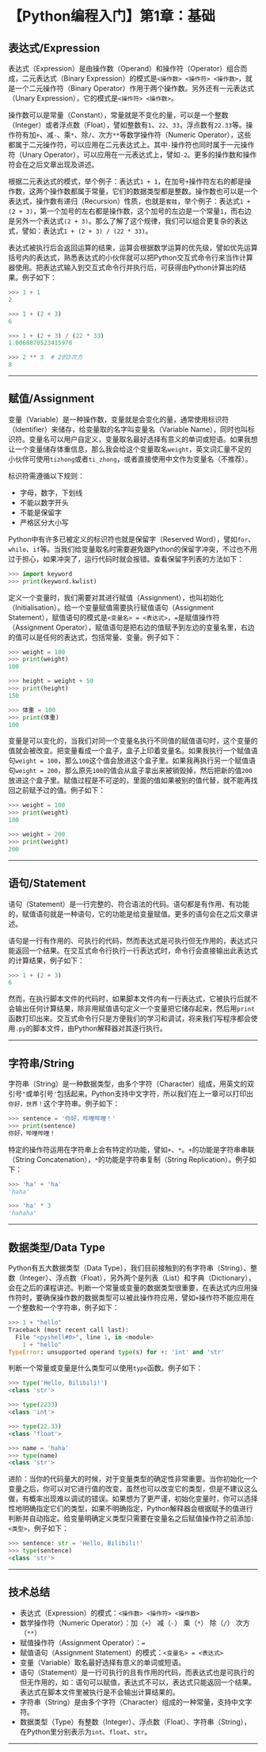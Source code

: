 # 【Python编程入门】第1章：基础

## 表达式/Expression

表达式（Expression）是由操作数（Operand）和操作符（Operator）组合而成，二元表达式（Binary Expression）的模式是`<操作数> <操作符> <操作数>`，就是一个二元操作符（Binary Operator）作用于两个操作数。另外还有一元表达式（Unary Expression），它的模式是`<操作符> <操作数>`。

操作数可以是常量（Constant），常量就是不变化的量，可以是一个整数（Integer）或者浮点数（Float），譬如整数有`1`、`22`、`33`，浮点数有`22.33`等。操作符有加`+`、减`-`、乘`*`、除`/`、次方`**`等数学操作符（Numeric Operator），这些都属于二元操作符，可以应用在二元表达式上。其中`-`操作符也同时属于一元操作符（Unary Operator），可以应用在一元表达式上，譬如`-2`。更多的操作数和操作符会在之后文章出现及讲述。

根据二元表达式的模式，举个例子：表达式`1 + 1`，在加号`+`操作符左右的都是操作数，这两个操作数都属于常量，它们的数据类型都是整数。操作数也可以是一个表达式，操作数有递归（Recursion）性质，也就是`套娃`，举个例子：表达式`1 + (2 + 3)`，第一个加号的左右都是操作数，这个加号的左边是一个常量`1`，而右边是另外一个表达式`(2 + 3)`。那么了解了这个规律，我们可以组合更复杂的表达式，譬如：表达式`1 + (2 + 3) / (22 * 33)`。

表达式被执行后会返回运算的结果，运算会根据数学运算的优先级，譬如优先运算括号内的表达式，熟悉表达式的小伙伴就可以把Python交互式命令行来当作计算器使用。把表达式输入到交互式命令行并执行后，可获得由Python计算出的结果。例子如下：

```python
>>> 1 + 1
2
```
```python
>>> 1 + (2 + 3)
6
```
```python
>>> 1 + (2 + 3) / (22 * 33)
1.0068870523415978
```
```python
>>> 2 ** 3  # 2的3次方
8
```

---

## 赋值/Assignment

变量（Variable）是一种操作数，变量就是会变化的量，通常使用标识符（Identifier）来储存，给变量取的名字叫变量名（Variable Name），同时也叫标识符。变量名可以用户自定义，变量取名最好选择有意义的单词或短语。如果我想让一个变量储存体重信息，那么我会给这个变量取名`weight`，英文词汇量不足的小伙伴可使用`tizhong`或者`ti_zhong`，或者直接使用中文作为变量名（不推荐）。

标识符需遵循以下规则：
- 字母，数字，下划线
- 不能以数字开头
- 不能是保留字
- 严格区分大小写

Python中有许多已被定义的标识符也就是保留字（Reserved Word），譬如`for`、`while`、`if`等。当我们给变量取名时需要避免跟Python的保留字冲突，不过也不用过于担心，如果冲突了，运行代码时就会报错。查看保留字列表的方法如下：

```python
>>> import keyword
>>> print(keyword.kwlist)
```

定义一个变量时，我们需要对其进行赋值（Assignment），也叫初始化（Initialisation）。给一个变量赋值需要执行赋值语句（Assignment Statement），赋值语句的模式是`<变量名> = <表达式>`，`=`是赋值操作符（Assignment Operator），赋值语句是把右边的值赋予到左边的变量名里，右边的值可以是任何的表达式，包括常量、变量。例子如下：

```python
>>> weight = 100
>>> print(weight)
100
```
```python
>>> height = weight + 50
>>> print(height)
150
```
```python
>>> 体重 = 100
>>> print(体重)
100
```

变量是可以变化的，当我们对同一个变量名执行不同值的赋值语句时，这个变量的值就会被改变。把变量看成一个盒子，盒子上印着变量名。如果我执行一个赋值语句`weight = 100`，那么`100`这个值会放进这个盒子里。如果我再执行另一个赋值语句`weight = 200`，那么原先`100`的值会从盒子拿出来被销毁掉，然后把新的值`200`放进这个盒子里。赋值过程是不可逆的，里面的值如果被别的值代替，就不能再找回之前赋予过的值。例子如下：

```python
>>> weight = 100
>>> print(weight)
100
```
```python
>>> weight = 200
>>> print(weight)
200
```

---

## 语句/Statement

语句（Statement）是一行完整的、符合语法的代码。语句都是有作用、有功能的，赋值语句就是一种语句，它的功能是给变量赋值。更多的语句会在之后文章讲述。

语句是一行有作用的、可执行的代码，然而表达式是可执行但无作用的，表达式只能返回一个结果。在交互式命令行执行一行表达式时，命令行会直接输出此表达式的计算结果，例子如下：

```python
>>> 1 + (2 + 3)
6
```

然而，在执行脚本文件的代码时，如果脚本文件内有一行表达式，它被执行后就不会输出任何计算结果，除非用赋值语句定义一个变量把它储存起来，然后用`print`函数打印出来。交互式命令行只是方便我们的学习和调试，将来我们写程序都会使用`.py`的脚本文件，由Python解释器对其逐行执行。

---

## 字符串/String

字符串（String）是一种数据类型，由多个字符（Character）组成，用英文的双引号`"`或单引号`'`包括起来。Python支持中文字符，所以我们在上一章可以打印出`你好，世界！`这个字符串。例子如下：

```python
>>> sentence = '你好，哔哩哔哩！'
>>> print(sentence)
你好，哔哩哔哩！
```

特定的操作符运用在字符串上会有特定的功能，譬如`+`、`*`。`+`的功能是字符串串联（String Concatenation），`*`的功能是字符串复制（String Replication）。例子如下：

```python
>>> 'ha' + 'ha'
'haha'
```
```python
>>> 'ha' * 3
'hahaha'
```

---

## 数据类型/Data Type

Python有五大数据类型（Data Type），我们目前接触到的有字符串（String）、整数（Integer）、浮点数（Float），另外两个是列表（List）和字典（Dictionary），会在之后的课程讲述。判断一个常量或变量的数据类型很重要，在表达式内应用操作符时，要确保操作数的数据类型可以被此操作符应用，譬如`+`操作符不能应用在一个整数和一个字符串，例子如下：

```python
>>> 1 + "hello"
Traceback (most recent call last):
  File "<pyshell#0>", line 1, in <module>
    1 + "hello"
TypeError: unsupported operand type(s) for +: 'int' and 'str'
```

判断一个常量或变量是什么类型可以使用`type`函数。例子如下：

```python
>>> type('Hello, Bilibili!')
<class 'str'>
```
```python
>>> type(2233)
<class 'int'>
```
```python
>>> type(22.33)
<class 'float'>
```
```python
>>> name = 'haha'
>>> type(name)
<class 'str'>
```

进阶：当你的代码量大的时候，对于变量类型的确定性非常重要。当你初始化一个变量之后，你可以对它进行值的改变，虽然也可以改变它的类型，但是不建议这么做，有概率出现难以调试的错误。如果想为了更严谨，初始化变量时，你可以选择性地明确指定它们的类型，如果不明确指定，Python解释器会根据赋予的值进行判断并自动指定。给变量明确定义类型只需要在变量名之后赋值操作符之前添加`: <类型>`，例子如下：

```python
>>> sentence: str = 'Hello, Bilibili!'
>>> type(sentence)
<class 'str'>
```

---

## 技术总结

- 表达式（Expression）的模式：`<操作数> <操作符> <操作数>`
- 数学操作符（Numeric Operator）：加（`+`） 减（`-`） 乘（`*`） 除（`/`） 次方（`**`）
- 赋值操作符（Assignment Operator）：`=`
- 赋值语句（Assignment Statement）的模式：`<变量名> = <表达式>`
- 变量（Variable）取名最好选择有意义的单词或短语。
- 语句（Statement）是一行可执行的且有作用的代码，而表达式也是可执行的但无作用的，如：语句可以赋值，表达式不可以，表达式只能返回一个结果。表达式在脚本文件里被执行是不会输出计算结果的。
- 字符串（String）是由多个字符（Character）组成的一种常量，支持中文字符。
- 数据类型（Type）有整数（Integer）、浮点数（Float）、字符串（String），在Python里分别表示为`int`、`float`、`str`。

---